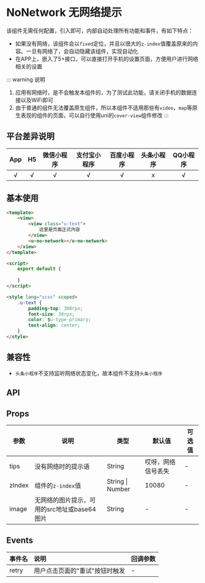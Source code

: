 # NoNetwork 无网络提示 <to-api/>

<demo-model url="/pages/componentsA/noNetwork/index"></demo-model>


该组件无需任何配置，引入即可，内部自动处理所有功能和事件，有如下特点：
- 如果没有网络，该组件会以`fixed`定位，并且以很大的`z-index`值覆盖原来的内容。一旦有网络了，会自动隐藏该组件，实现自动化
- 在APP上，嵌入了5+接口，可以直接打开手机的设置页面，方便用户进行网络相关的设置

::: warning 说明
1. 应用有网络时，是不会触发本组件的，为了测试此功能，请关闭手机的数据连接以及WiFi即可
2. 由于普通的组件无法覆盖原生组件，所以本组件不适用那些有`video`，`map`等原生表现的组件的页面，可以自行使用uni的`cover-view`组件修改
:::

## 平台差异说明

|App|H5|微信小程序|支付宝小程序|百度小程序|头条小程序|QQ小程序|
|:-:|:-:|:-:|:-:|:-:|:-:|:-:|
|√|√|√|√|√|x|√|

## 基本使用

```html
<template>
	<view>
		<view class="u-text">
			这里是页面正式内容
		</view>
		<u-no-network></u-no-network>
	</view>
</template>

<script>
	export default {
		
	}
</script>

<style lang="scss" scoped>
	.u-text {
		padding-top: 300rpx;
		font-size: 30rpx;
		color: $u-type-primary;
		text-align: center;
	}
</style>
```


## 兼容性

- `头条小程序`不支持监听网络状态变化，故本组件不支持`头条小程序`


## API

## Props

| 参数          | 说明            | 类型            | 默认值             |  可选值   |
|-------------  |---------------- |---------------|------------------ |-------- |
| tips | 没有网络时的提示语 | String | 哎呀，网络信号丢失 | - |
| zIndex | 组件的`z-index`值  | String \| Number | 10080 | - |
| image | 无网络的图片提示，可用的src地址或base64图片 | String | - | - |

## Events


| 事件名 | 说明 | 回调参数 |
| :- | :- | :- |
| retry | 用户点击页面的"重试"按钮时触发 | - |

